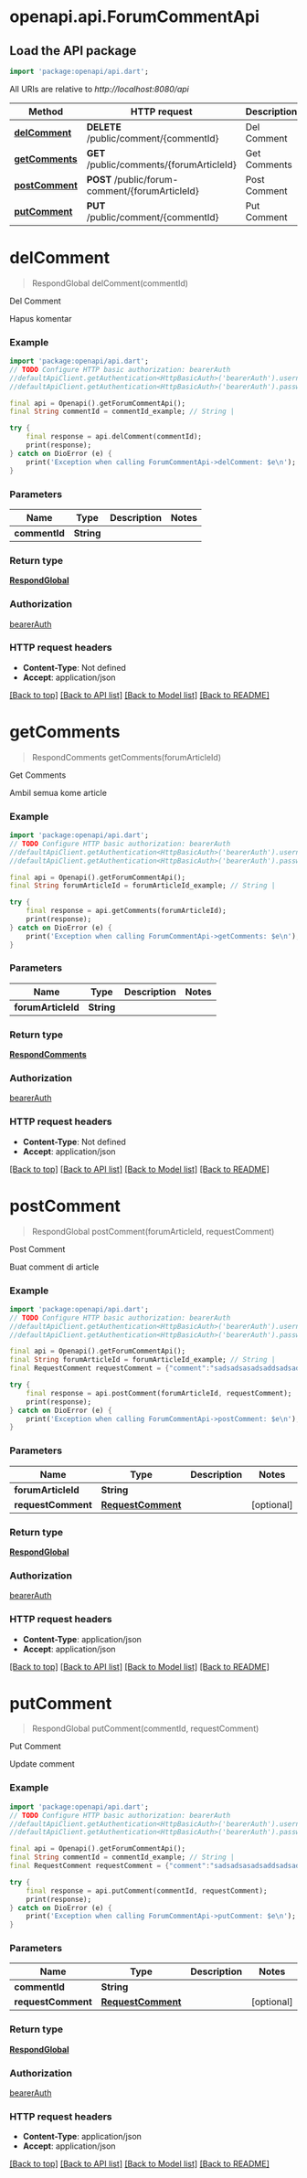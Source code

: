 # openapi.api.ForumCommentApi

## Load the API package
```dart
import 'package:openapi/api.dart';
```

All URIs are relative to *http://localhost:8080/api*

Method | HTTP request | Description
------------- | ------------- | -------------
[**delComment**](ForumCommentApi.md#delcomment) | **DELETE** /public/comment/{commentId} | Del Comment
[**getComments**](ForumCommentApi.md#getcomments) | **GET** /public/comments/{forumArticleId} | Get Comments
[**postComment**](ForumCommentApi.md#postcomment) | **POST** /public/forum-comment/{forumArticleId} | Post Comment
[**putComment**](ForumCommentApi.md#putcomment) | **PUT** /public/comment/{commentId} | Put Comment


# **delComment**
> RespondGlobal delComment(commentId)

Del Comment

Hapus komentar

### Example
```dart
import 'package:openapi/api.dart';
// TODO Configure HTTP basic authorization: bearerAuth
//defaultApiClient.getAuthentication<HttpBasicAuth>('bearerAuth').username = 'YOUR_USERNAME'
//defaultApiClient.getAuthentication<HttpBasicAuth>('bearerAuth').password = 'YOUR_PASSWORD';

final api = Openapi().getForumCommentApi();
final String commentId = commentId_example; // String | 

try {
    final response = api.delComment(commentId);
    print(response);
} catch on DioError (e) {
    print('Exception when calling ForumCommentApi->delComment: $e\n');
}
```

### Parameters

Name | Type | Description  | Notes
------------- | ------------- | ------------- | -------------
 **commentId** | **String**|  | 

### Return type

[**RespondGlobal**](RespondGlobal.md)

### Authorization

[bearerAuth](../README.md#bearerAuth)

### HTTP request headers

 - **Content-Type**: Not defined
 - **Accept**: application/json

[[Back to top]](#) [[Back to API list]](../README.md#documentation-for-api-endpoints) [[Back to Model list]](../README.md#documentation-for-models) [[Back to README]](../README.md)

# **getComments**
> RespondComments getComments(forumArticleId)

Get Comments

Ambil semua kome article

### Example
```dart
import 'package:openapi/api.dart';
// TODO Configure HTTP basic authorization: bearerAuth
//defaultApiClient.getAuthentication<HttpBasicAuth>('bearerAuth').username = 'YOUR_USERNAME'
//defaultApiClient.getAuthentication<HttpBasicAuth>('bearerAuth').password = 'YOUR_PASSWORD';

final api = Openapi().getForumCommentApi();
final String forumArticleId = forumArticleId_example; // String | 

try {
    final response = api.getComments(forumArticleId);
    print(response);
} catch on DioError (e) {
    print('Exception when calling ForumCommentApi->getComments: $e\n');
}
```

### Parameters

Name | Type | Description  | Notes
------------- | ------------- | ------------- | -------------
 **forumArticleId** | **String**|  | 

### Return type

[**RespondComments**](RespondComments.md)

### Authorization

[bearerAuth](../README.md#bearerAuth)

### HTTP request headers

 - **Content-Type**: Not defined
 - **Accept**: application/json

[[Back to top]](#) [[Back to API list]](../README.md#documentation-for-api-endpoints) [[Back to Model list]](../README.md#documentation-for-models) [[Back to README]](../README.md)

# **postComment**
> RespondGlobal postComment(forumArticleId, requestComment)

Post Comment

Buat comment di article

### Example
```dart
import 'package:openapi/api.dart';
// TODO Configure HTTP basic authorization: bearerAuth
//defaultApiClient.getAuthentication<HttpBasicAuth>('bearerAuth').username = 'YOUR_USERNAME'
//defaultApiClient.getAuthentication<HttpBasicAuth>('bearerAuth').password = 'YOUR_PASSWORD';

final api = Openapi().getForumCommentApi();
final String forumArticleId = forumArticleId_example; // String | 
final RequestComment requestComment = {"comment":"sadsadsasadsaddsadsadsadasdasdasd "}; // RequestComment | 

try {
    final response = api.postComment(forumArticleId, requestComment);
    print(response);
} catch on DioError (e) {
    print('Exception when calling ForumCommentApi->postComment: $e\n');
}
```

### Parameters

Name | Type | Description  | Notes
------------- | ------------- | ------------- | -------------
 **forumArticleId** | **String**|  | 
 **requestComment** | [**RequestComment**](RequestComment.md)|  | [optional] 

### Return type

[**RespondGlobal**](RespondGlobal.md)

### Authorization

[bearerAuth](../README.md#bearerAuth)

### HTTP request headers

 - **Content-Type**: application/json
 - **Accept**: application/json

[[Back to top]](#) [[Back to API list]](../README.md#documentation-for-api-endpoints) [[Back to Model list]](../README.md#documentation-for-models) [[Back to README]](../README.md)

# **putComment**
> RespondGlobal putComment(commentId, requestComment)

Put Comment

Update comment

### Example
```dart
import 'package:openapi/api.dart';
// TODO Configure HTTP basic authorization: bearerAuth
//defaultApiClient.getAuthentication<HttpBasicAuth>('bearerAuth').username = 'YOUR_USERNAME'
//defaultApiClient.getAuthentication<HttpBasicAuth>('bearerAuth').password = 'YOUR_PASSWORD';

final api = Openapi().getForumCommentApi();
final String commentId = commentId_example; // String | 
final RequestComment requestComment = {"comment":"sadsadsasadsaddsadsadsadasdasdasd "}; // RequestComment | 

try {
    final response = api.putComment(commentId, requestComment);
    print(response);
} catch on DioError (e) {
    print('Exception when calling ForumCommentApi->putComment: $e\n');
}
```

### Parameters

Name | Type | Description  | Notes
------------- | ------------- | ------------- | -------------
 **commentId** | **String**|  | 
 **requestComment** | [**RequestComment**](RequestComment.md)|  | [optional] 

### Return type

[**RespondGlobal**](RespondGlobal.md)

### Authorization

[bearerAuth](../README.md#bearerAuth)

### HTTP request headers

 - **Content-Type**: application/json
 - **Accept**: application/json

[[Back to top]](#) [[Back to API list]](../README.md#documentation-for-api-endpoints) [[Back to Model list]](../README.md#documentation-for-models) [[Back to README]](../README.md)

